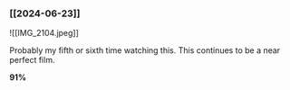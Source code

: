 
### [[2024-06-23]]

![[IMG_2104.jpeg]]

Probably my fifth or sixth time watching this. This continues to be a near perfect film.

**91%**
